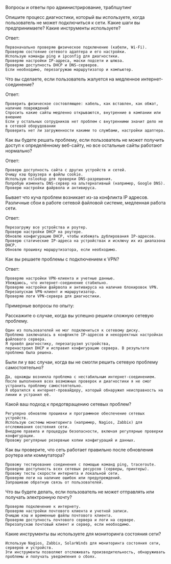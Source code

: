Вопросы и ответы про администрирование, траблшутинг


Опишите процесс диагностики, который вы используете, когда пользователь не может подключиться к сети.
Какие шаги вы предпринимаете?
Какие инструменты используете?

Ответ:

    Первоначально проверяю физическое подключение (кабели, Wi-Fi).
    Проверяю состояние сетевого адаптера и его настройки.
    Использую команды ping и ipconfig для диагностики.
    Проверяю настройки IP-адреса, маски подсети и шлюза.
    Проверяю доступность DHCP и DNS-серверов.
    Если необходимо, перезагружаю маршрутизатор и компьютер.

Что вы сделаете, если пользователь жалуется на медленное интернет-соединение?

Ответ:
    
    Проверить физическое состовляющее: кабель, как вставлен, как обжат, наличие повреждений
    Спросить какие сайты медленно открываются, внутренние в компании или внешние
    Если у остальных сотрудников нет проблем с внутренними значит дело не в сетевой оборудовании
    Проверить нет ли загруженности какими то службами, настройки адаптера. 


Как вы будете решать проблему, если пользователь не может получить доступ к определённому веб-сайту, но все остальные сайты работают нормально?

Ответ:

    Проверю доступность сайта с других устройств и сетей.
    Очищу кэш браузера и файлы cookie.
    Использую nslookup для проверки DNS-разрешения.
    Попробую изменить DNS-сервер на альтернативный (например, Google DNS).
    Проверю настройки файрвола и антивируса.

Бывает что куча проблем возникает из-за конфликта IP адресов. Различные сбои в работе сетевой файловой системе, медленная работа сети.

Ответ:

    Перезагружу все устройства и роутер.
    Проверю настройки DHCP на роутере.
    Обновлю конфигурацию DHCP, чтобы избежать дублирования IP-адресов.
    Проверю статические IP-адреса на устройствах и исключу их из диапазона DHCP.
    Обновлю прошивку маршрутизатора, если необходимо.

Как вы решаете проблемы с подключением к VPN?

Ответ:

    Проверяю настройки VPN-клиента и учетные данные.
    Убеждаюсь, что интернет-соединение стабильно.
    Проверяю настройки файрвола и антивируса на наличие блокировок VPN.
    Перезапускаю VPN-клиент и маршрутизатор.
    Проверяю логи VPN-сервера для диагностики.


Примерные вопросы по опыту:

Расскажите о случае, когда вы успешно решили сложную сетевую проблему.

    Один из пользователей не мог подключиться к сетевому диску. 
    Проблема заключалась в конфликте IP-адресов и некорректных настройках файлового сервера. 
    Я провёл диагностику, перезагрузил устройства, 
    перенастроил DHCP и исправил конфигурацию сервера. В результате проблема была решена.

Были ли у вас случаи, когда вы не смогли решить сетевую проблему самостоятельно?

    Да, однажды возникла проблема с нестабильным интернет-соединением. 
    После выполнения всех возможных проверок и диагностики я не смог устранить проблему самостоятельно. 
    Я обратился к интернет-провайдеру, который обнаружил неисправность на линии и устранил её.

Какой ваш подход к предотвращению сетевых проблем?

    Регулярно обновляю прошивки и программное обеспечение сетевых устройств.
    Использую системы мониторинга (например, Nagios, Zabbix) для отслеживания состояния сети.
    Внедряю правила и процедуры безопасности, включая регулярные проверки конфигурации.
    Провожу регулярные резервные копии конфигураций и данных.

Как вы проверите, что сеть работает правильно после обновления роутера или коммутатора?

    Провожу тестирование соединения с помощью команд ping, traceroute.
    Проверяю доступность всех сетевых ресурсов (серверы, принтеры).
    Провожу тесты скорости интернета и локальной сети.
    Проверяю логи на наличие ошибок или предупреждений.
    Запрашиваю обратную связь от пользователей.

Что вы будете делать, если пользователь не может отправлять или получать электронную почту?

    Проверяю подключение к интернету.
    Проверяю настройки почтового клиента и учетной записи.
    Очищаю кэш и временные файлы почтового клиента.
    Проверяю доступность почтового сервера и логи на сервере.
    Перезапускаю почтовый клиент и сервер, если необходимо.

Какие инструменты вы используете для мониторинга состояния сети?

    Использую Nagios, Zabbix, SolarWinds для мониторинга состояния сети, серверов и устройств.
    Эти инструменты позволяют отслеживать производительность, обнаруживать проблемы и получать уведомления о сбоях.
    
